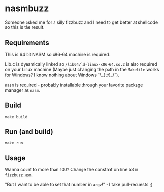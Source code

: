 # nasmbuzz

Someone asked me for a silly fizzbuzz and I need to get better at shellcode so this is the result.

## Requirements

This is 64 bit NASM so x86-64 machine is required.

Lib.c is dynamically linked so `/lib64/ld-linux-x86-64.so.2` is also required on your Linux machine (Maybe just changing the path in the `Makefile` works for Windows? I know nothing about Windows ¯\\\_(ツ)\_/¯).

`nasm` is required - probably installable through your favorite package manager as `nasm`.

## Build

`make build`

## Run (and build)

`make run`

## Usage

Wanna count to more than 100? Change the constant on line 53 in `fizzbuzz.asm`.

"But I want to be able to set that number in `argv`!" - I take pull-requests ;)
